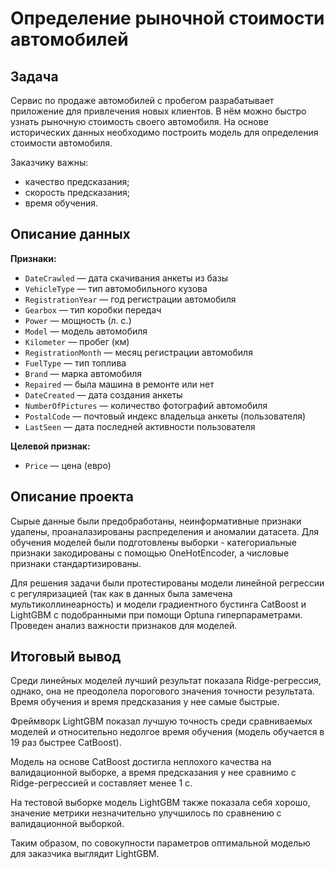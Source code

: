 # Определение рыночной стоимости автомобилей

## Задача

Сервис по продаже автомобилей с пробегом  разрабатывает приложение для привлечения новых клиентов. В нём можно быстро узнать рыночную стоимость своего автомобиля. На основе исторических данных необходимо построить модель для определения стоимости автомобиля.

Заказчику важны:

- качество предсказания;
- скорость предсказания;
- время обучения.

## Описание данных 

**Признаки:**

- `DateCrawled` — дата скачивания анкеты из базы
- `VehicleType` — тип автомобильного кузова
- `RegistrationYear` — год регистрации автомобиля
- `Gearbox` — тип коробки передач
- `Power` — мощность (л. с.)
- `Model` — модель автомобиля
- `Kilometer` — пробег (км)
- `RegistrationMonth` — месяц регистрации автомобиля
- `FuelType` — тип топлива
- `Brand` — марка автомобиля
- `Repaired` — была машина в ремонте или нет
- `DateCreated` — дата создания анкеты
- `NumberOfPictures` — количество фотографий автомобиля
- `PostalCode` — почтовый индекс владельца анкеты (пользователя)
- `LastSeen` — дата последней активности пользователя

**Целевой признак:**

- `Price` — цена (евро)

## Описание проекта

Сырые данные были предобработаны, неинформативные признаки удалены, проаналазированы распределения и аномалии датасета. Для обучения моделей были подготовлены выборки - категориальные признаки закодированы с помощью OneHotEncoder, а числовые признаки стандартизированы. 

Для решения задачи были протестированы модели линейной регрессии с регуляризацией (так как в данных была замечена мультиколлинеарность) и модели градиентного бустинга CatBoost и LightGBM с подобранными при помощи Optuna гиперпараметрами. Проведен анализ важности признаков для моделей.


## Итоговый вывод

Среди линейных моделей лучший результат показала Ridge-регрессия, однако, она не преодолела порогового значения точности результата. Время обучения и время предсказания у нее самые быстрые.

Фреймворк LightGBM показал лучшую точность среди сравниваемых моделей и относительно недолгое время обучения (модель обучается в 19 раз быстрее CatBoost).

Модель на основе CatBoost достигла неплохого качества на валидационной выборке, а время предсказания у нее сравнимо с Ridge-регреcсией и составляет менее 1 с.

На тестовой выборке модель LightGBM также показала себя хорошо, значение метрики незначительно улучшилось по сравнению с валидационной выборкой.

Таким образом, по совокупности параметров оптимальной моделью для заказчика выглядит LightGBM.
